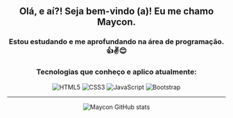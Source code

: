 <div align="center">

## Olá, e aí?! Seja bem-vindo (a)! Eu me chamo Maycon.

### Estou estudando e me aprofundando na área de programação. 👍✌😊

### Tecnologias que conheço e aplico atualmente:

<div>
  <img src="https://img.shields.io/badge/HTML5-E34F26?style=for-the-badge&logo=html5&logoColor=white" alt="HTML5">
  <img src="https://img.shields.io/badge/CSS3-1572B6?style=for-the-badge&logo=css3&logoColor=white" alt="CSS3">
  <img src="https://img.shields.io/badge/JavaScript-F7DF1E?style=for-the-badge&logo=javascript&logoColor=black" alt="JavaScript">
  <img src="https://img.shields.io/badge/Bootstrap-563D7C?style=for-the-badge&logo=bootstrap&logoColor=white" alt="Bootstrap">
</div>
  <hr>
  
  ![Maycon GitHub stats](https://github-readme-stats.vercel.app/api?username=mayconfp&show_icons=true&theme=gruvbox)  
</div>




